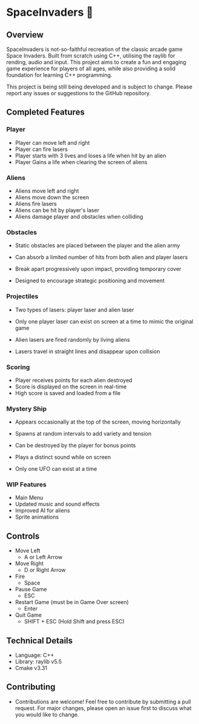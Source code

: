 # SpaceInvaders 👾

## Overview

SpaceInvaders is not-so-faithful recreation of the classic arcade game Space Invaders. Built from scratch using C++,
utilising the raylib for rending, audio and input. This project aims to create a fun and engaging game experience for
players of all ages, while also providing a solid foundation for learning C++ programming.

This project is being still being developed and is subject to change. Please report any issues or suggestions to the
GitHub repository.

## Completed Features

### Player

* Player can move left and right
* Player can fire lasers
* Player starts with 3 lives and loses a life when hit by an alien
* Player Gains a life when clearing the screen of aliens

### Aliens

* Aliens move left and right
* Aliens move down the screen
* Aliens fire lasers
* Aliens can be hit by player's laser
* Aliens damage player and obstacles when colliding

### Obstacles

* Static obstacles are placed between the player and the alien army

* Can absorb a limited number of hits from both alien and player lasers

* Break apart progressively upon impact, providing temporary cover

* Designed to encourage strategic positioning and movement

### Projectiles

* Two types of lasers: player laser and alien laser

* Only one player laser can exist on screen at a time to mimic the original game

* Alien lasers are fired randomly by living aliens

* Lasers travel in straight lines and disappear upon collision

### Scoring

* Player receives points for each alien destroyed
* Score is displayed on the screen in real-time
* High score is saved and loaded from a file

### Mystery Ship

* Appears occasionally at the top of the screen, moving horizontally

* Spawns at random intervals to add variety and tension

* Can be destroyed by the player for bonus points

* Plays a distinct sound while on screen

* Only one UFO can exist at a time

### WIP Features
* Main Menu
* Updated music and sound effects
* Improved AI for aliens
* Sprite animations

## Controls
* Move Left 
    * A or Left Arrow
* Move Right
    * D or Right Arrow
* Fire
    * Space
* Pause Game
    * ESC
* Restart Game (must be in Game Over screen)
    * Enter
* Quit Game
    * SHIFT + ESC (Hold Shift and press ESC)

## Technical Details

* Language: C++
* Library: raylib v5.5
* Cmake v3.31

## Contributing

* Contributions are welcome! Feel free to contribute by submitting a pull request. For major changes, please open an issue first to discuss what you would like to change.
